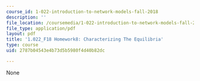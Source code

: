 ```yaml
---
course_id: 1-022-introduction-to-network-models-fall-2018
description: ''
file_location: /coursemedia/1-022-introduction-to-network-models-fall-2018/2787b04543e4b73d5b5980f4d40b82dc_MIT1_022F18_Homework8.pdf
file_type: application/pdf
layout: pdf
title: '1.022_F18 Homework8: Characterizing The Equilibria'
type: course
uid: 2787b04543e4b73d5b5980f4d40b82dc

---
```

None